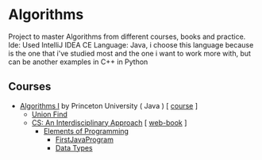 # Algorithms
Project to master Algorithms from different courses, books and practice.
Ide: Used IntelliJ IDEA CE
Language: Java, i choose this language because is the one that i've studied most and the one i want to work more with, but can be another examples in C++ in Python

## Courses
- [Algorithms I](src/algorithms_I_princeton) by Princeton University ( Java ) [ [course](https://www.coursera.org/learn/algorithms-part1) ]
  - [Union Find](src/algorithms_I_princeton/union_find)
  - [CS: An Interdisciplinary Approach](src/algorithms_I_princeton/cs_interdisciplinaryapproach) [ [web-book](https://introcs.cs.princeton.edu/java/home/) ]
    - [Elements of Programming](src/algorithms_I_princeton/cs_interdisciplinaryapproach)
      - [FirstJavaProgram](src/algorithms_I_princeton/cs_interdisciplinaryapproach/first_java_program)
      - [Data Types](src/algorithms_I_princeton/cs_interdisciplinaryapproach/data_types)
